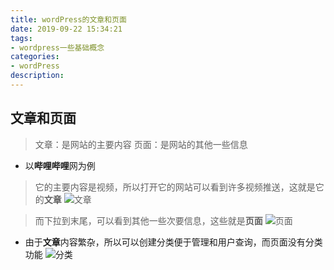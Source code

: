 ```yaml
---
title: wordPress的文章和页面
date: 2019-09-22 15:34:21
tags:
- wordpress一些基础概念
categories:
- wordPress
description:
---
```


<!--more-->

## 文章和页面
> 文章：是网站的主要内容
> 页面：是网站的其他一些信息

* 以**哔哩哔哩**网为例
> 它的主要内容是视频，所以打开它的网站可以看到许多视频推送，这就是它的**文章**
![文章](wp_1.png)

> 而下拉到末尾，可以看到其他一些次要信息，这些就是**页面**
![页面](wp_2.png)

* 由于**文章**内容繁杂，所以可以创建分类便于管理和用户查询，而页面没有分类功能
![分类](wp_2.png)




